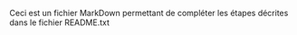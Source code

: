 Ceci est un fichier MarkDown permettant de compléter les étapes décrites dans le fichier README.txt
